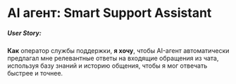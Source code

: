 # AI агент: Smart Support Assistant

##### User Story:
**Как** оператор службы поддержки, **я хочу**, чтобы AI-агент автоматически предлагал мне релевантные ответы на входящие обращения из чата, используя базу знаний и историю общения, чтобы я мог отвечать быстрее и точнее.
